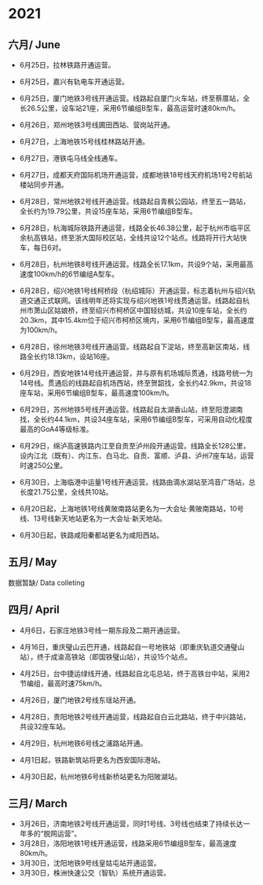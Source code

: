 # 2021

## 六月/ June
- 6月25日，拉林铁路开通运营。
- 6月25日，嘉兴有轨电车开通运营。
- 6月25日，厦门地铁3号线开通运营。线路起自厦门火车站，终至蔡厝站，全长26.5公里，设车站21座，采用6节编组B型车，最高运营时速80km/h。
- 6月26日，郑州地铁3号线圃田西站、营岗站开通。
- 6月27日，上海地铁15号线桂林路站开通。
- 6月27日，港铁屯马线全线通车。
- 6月27日，成都天府国际机场开通运营，成都地铁18号线天府机场1号2号航站楼站同步开通。
- 6月28日，常州地铁2号线开通运营。线路起自青枫公园站，终至五一路站，全长约为19.79公里，共设15座车站，采用6节编组B型车。
- 6月28日，杭海城际铁路开通运营，线路全长46.38公里，起于杭州市临平区余杭高铁站，终至浙大国际校区站，全线共设12个站点。线路将开行大站快车，每日6对。
- 6月28日，杭州地铁8号线开通运营。线路全长17.1km，共设9个站，采用最高速度100km/h的6节编组A型车。
- 6月28日，绍兴地铁1号线柯桥段（杭绍城际）开通运营，标志着杭州与绍兴轨道交通正式联网。该线明年还将实现与绍兴地铁1号线贯通运营。线路起自杭州市萧山区姑娘桥，终至绍兴市柯桥区中国轻纺城，共设10座车站，全长约20.3km，其中15.4km位于绍兴市柯桥区境内，采用6节编组B型车，最高速度为100km/h。
- 6月28日，徐州地铁3号线开通运营。线路起自下淀站，终至高新区南站，线路全长约18.13km，设站16座。
- 6月29日，西安地铁14号线开通运营，并与原有机场城际贯通，线路号统一为14号线。贯通后的线路起自机场西站，终至贺韶找，全长约42.9km，共设18座车站，采用6节编组B型车，最高速度100km/h。
- 6月29日，苏州地铁5号线开通运营。线路起自太湖香山站，终至阳澄湖南找，全长约44.1km，共设34座车站，采用6节编组B型车，可采用自动化程度最高的GoA4等级标准。
- 6月29日，绵泸高速铁路内江至自贡至泸州段开通运营。线路全长128公里，设内江北（既有）、内江东、白马北、自贡、富顺、泸县、泸州7座车站，运营时速250公里。
- 6月30日，上海临港中运量1号线开通运营。线路由滴水湖站至鸿音广场站，总长度21.75公里，全线共10站。


- 6月20日起，上海地铁1号线黄陂南路站更名为一大会址·黄陂南路站，10号线、13号线新天地站更名为一大会址·新天地站。
- 6月30日起，铁路咸阳秦都站更名为咸阳西站。

## 五月/ May

数据暂缺/ Data colleting

## 四月/ April
- 4月6日，石家庄地铁3号线一期东段及二期开通运营。
- 4月16日，重庆璧山云巴开通，线路起自一号地铁站（即重庆轨道交通璧山站），终于成渝高铁站（即国铁璧山站），共设15个站点。
- 4月25日，台中捷运绿线开通，线路起自北屯总站，终于高铁台中站，采用2节编组，最高时速75km/h。
- 4月26日，厦门地铁2号线东瑶站开通。
- 4月28日，贵阳地铁2号线开通运营，线路起自白云北路站，终于中兴路站，共设32座车站。
- 4月29日，杭州地铁6号线之浦路站开通。


- 4月1日起，铁路新筑站将更名为西安国际港站。
- 4月30日起，杭州地铁6号线新桥站更名为阳陂湖站。

## 三月/ March
- 3月26日，济南地铁2号线开通运营，同时1号线、3号线也结束了持续长达一年多的“脱网运营”。
- 3月28日，洛阳地铁1号线开通运营，线路采用6节编组B型车，最高速度80km/h。
- 3月30日，沈阳地铁9号线皇姑屯站开通运营。
- 3月30日，株洲快速公交（智轨）系统开通运营。
